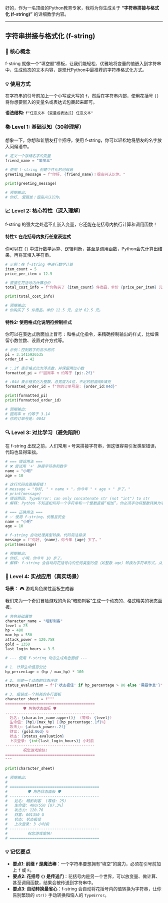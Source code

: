 好的，作为一名顶级的Python教育专家，我将为你生成关于 **“字符串拼接与格式化 (f-string)”** 的详细教学内容。

---

## 字符串拼接与格式化 (f-string)

### 🎯 核心概念
f-string 就像一个“填空题”模板，让我们能轻松、优雅地将变量的值嵌入到字符串中，生成动态的文本内容，是现代Python中最推荐的字符串格式化方式。

### 💡 使用方式
在字符串的引号前加上一个小写或大写的 `f`，然后在字符串内部，使用花括号 `{}` 将你想要嵌入的变量名或表达式包裹起来即可。

**语法结构:** `f"任意文本 {变量或表达式} 任意文本"`

### 📚 Level 1: 基础认知（30秒理解）
想象一下，你想和新朋友打个招呼。使用 f-string，你可以轻松地将朋友的名字放入问候语中。

```python
# 定义一个存储名字的变量
friend_name = "爱丽丝"

# 使用 f-string 创建个性化的问候语
greeting_message = f"你好, {friend_name}！很高兴认识你。"

print(greeting_message)

# 预期输出:
# 你好, 爱丽丝！很高兴认识你。
```

### 📈 Level 2: 核心特性（深入理解）
f-string 的强大之处远不止嵌入变量，它还能在花括号内执行计算和调用函数！

#### 特性1: 在花括号内执行任意表达式
你可以在 `{}` 中进行数学运算、逻辑判断，甚至是调用函数，Python会先计算出结果，再将其填入字符串。

```python
# 示例：在 f-string 中进行数学计算
item_count = 5
price_per_item = 12.5

# 直接在花括号内计算总价
total_cost_info = f"你购买了 {item_count} 件商品，单价 {price_per_item} 元，总计 {item_count * price_per_item} 元。"

print(total_cost_info)

# 预期输出:
# 你购买了 5 件商品，单价 12.5 元，总计 62.5 元。
```

#### 特性2: 使用格式化说明符控制样式
你可以在表达式后面加上冒号 `:` 和格式化指令，来精确控制输出的样式，比如保留小数位数、设置对齐方式等。

```python
# 示例：控制数字的显示格式
pi = 3.1415926535
order_id = 42

# :.2f 表示格式化为浮点数，并保留两位小数
formatted_pi = f"圆周率 π 约等于 {pi:.2f}"

# :04d 表示格式化为整数，总宽度为4位，不足的前面用0填充
formatted_order_id = f"你的订单号是: {order_id:04d}"

print(formatted_pi)
print(formatted_order_id)

# 预期输出:
# 圆周率 π 约等于 3.14
# 你的订单号是: 0042
```

### 🔍 Level 3: 对比学习（避免陷阱）
在 f-string 出现之前，人们常用 `+` 号来拼接字符串，但这很容易引发类型错误，代码也显得笨拙。

```python
# === 错误用法 ===
# ❌ 尝试用 '+' 拼接字符串和数字
name = "小明"
age = 10

# 这行代码会直接报错！
# message = "你好, " + name + "，你今年 " + age + " 岁了。"
# print(message)
# 错误原因: TypeError: can only concatenate str (not "int") to str
# 解释: Python 不知道如何将一个字符串和一个整数直接“相加”。你必须手动将整数转换为字符串。

# === 正确用法 ===
# ✅ 使用 f-string，优雅且安全
name = "小明"
age = 10

# f-string 自动处理类型转换，代码简洁易读
message = f"你好, {name}，你今年 {age} 岁了。"
print(message)

# 预期输出:
# 你好, 小明，你今年 10 岁了。
# 解释: f-string 会自动将花括号内的任何类型的值（如整数 age）转换为字符串形式，从而避免了类型错误。
```

### 🚀 Level 4: 实战应用（真实场景）
**场景：** 🎮 游戏角色属性面板生成器

我们来为一个奇幻冒险游戏的角色“暗影刺客”生成一个动态的、格式精美的状态面板。

```python
# 角色基础属性
character_name = "暗影刺客"
level = 25
hp = 480
max_hp = 550
attack_power = 120.758
gold = 1350
last_login_hours = 3.5

# --- 使用 f-string 动态生成角色面板 ---

# 1. 计算生命值百分比
hp_percentage = (hp / max_hp) * 100

# 2. 创建一个动态的状态评估
status_evaluation = f"{'状态极佳' if hp_percentage > 80 else '需要休息'}"

# 3. 组装成一个精美的多行面板
character_sheet = f"""
========================================
        🛡️ 角色状态面板 🛡️
----------------------------------------
  姓名: {character_name.upper()}  (等级: {level})
  生命值: {hp}/{max_hp} [{hp_percentage:.1f}%]
  攻击力: {attack_power:.2f}
  财富: {gold:06d} G
  状态: {status_evaluation}
  上次登录: {int(last_login_hours)} 小时前
----------------------------------------
        祝您游戏愉快!
========================================
"""

print(character_sheet)

# 预期输出:
#
# ========================================
#         🛡️ 角色状态面板 🛡️
# ----------------------------------------
#   姓名: 暗影刺客  (等级: 25)
#   生命值: 480/550 [87.3%]
#   攻击力: 120.76
#   财富: 001350 G
#   状态: 状态极佳
#   上次登录: 3 小时前
# ----------------------------------------
#         祝您游戏愉快!
# ========================================
```

### 💡 记忆要点
- **要点1**: **前缀 `f` 是魔法棒**：一个字符串要想拥有“填空”的魔力，必须在引号前加上 `f` 或 `F`。
- **要点2**: **花括号 `{}` 是传送门**：花括号内是另一个世界，可以放变量、做计算、甚至调用函数，结果会被传送到字符串中。
- **要点3**: **自动转换最省心**：f-string 会自动将花括号内的值转换为字符串，让你告别繁琐的 `str()` 手动转换和恼人的 `TypeError`。